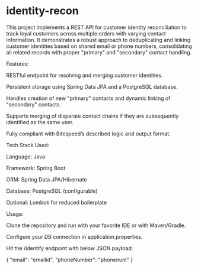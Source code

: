 # identity-recon
This project implements a REST API for customer identity reconciliation to track loyal customers across multiple orders with varying contact information. It demonstrates a robust approach to deduplicating and linking customer identities based on shared email or phone numbers, consolidating all related records with proper "primary" and "secondary" contact handling.

Features:

RESTful endpoint for resolving and merging customer identities.

Persistent storage using Spring Data JPA and a PostgreSQL database.

Handles creation of new "primary" contacts and dynamic linking of "secondary" contacts.

Supports merging of disparate contact chains if they are subsequently identified as the same user.

Fully compliant with Bitespeed’s described logic and output format.

Tech Stack Used:

Language: Java

Framework: Spring Boot

ORM: Spring Data JPA/Hibernate

Database: PostgreSQL (configurable)

Optional: Lombok for reduced boilerplate

Usage:

Clone the repository and run with your favorite IDE or with Maven/Gradle.

Configure your DB connection in application.properties.

Hit the /identify endpoint with below JSON payload:

{
"email": "emailid",
"phoneNumber": "phonenum"
}
